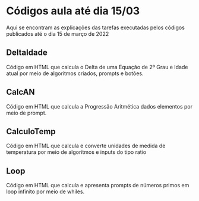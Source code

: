 # Códigos aula até dia 15/03
Aqui se encontram as explicações das tarefas executadas pelos códigos publicados até o dia 15 de março de 2022
## DeltaIdade
Código em HTML que calcula o Delta de uma Equação de 2º Grau e Idade atual por meio de algoritmos criados, prompts e botões.
## CalcAN
Código em HTML que calcula a Progressão Aritmética dados elementos por meio de prompt.
## CalculoTemp
Código em HTML que calcula e converte unidades de medida de temperatura por meio de algorítmos e inputs do tipo ratio
## Loop
Código em HTML que calcula e apresenta prompts de números primos em loop infinito por meio de whiles.
